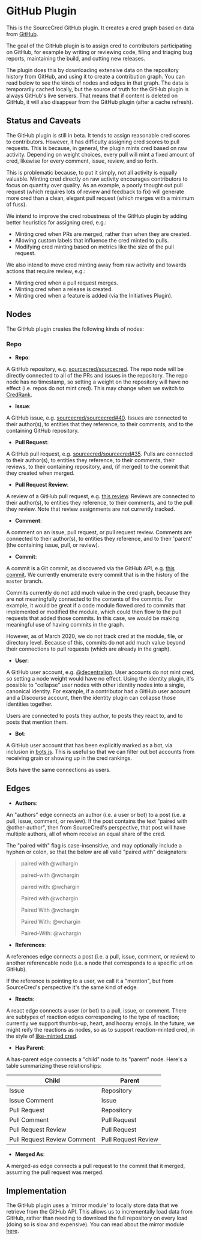 # GitHub Plugin

This is the SourceCred GitHub plugin. It creates a cred graph based on data
from [GitHub].

The goal of the GitHub plugin is to assign cred to contributors participating
on GitHub, for example by writing or reviewing code, filing and triaging bug
reports, maintaining the build, and cutting new releases.

The plugin does this by downloading extensive data on the repository history
from GitHub, and using it to create a contribution graph. You can read below to
see the kinds of nodes and edges in that graph. The data is temporarily cached
locally, but the source of truth for the GitHub plugin is always GitHub's live
servers. That means that if content is deleted on GitHub, it will also
disappear from the GitHub plugin (after a cache refresh).

## Status and Caveats

The GitHub plugin is still in beta. It tends to assign reasonable cred scores
to contributors. However, it has difficulty assigning cred scores to pull
requests. This is because, in general, the plugin mints cred based on raw
activity. Depending on weight choices, every pull will mint a fixed amount of
cred, likewise for every comment, issue, review, and so forth.

This is problematic because, to put it simply, not all activity is equally
valuable. Minting cred directly on raw activity encourages contributors to
focus on quantity over quality. As an example, a poorly thought out pull
request (which requires lots of review and feedback to fix) will generate more
cred than a clean, elegant pull request (which merges with a minimum of fuss).

We intend to improve the cred robustness of the GitHub plugin by
adding better heuristics for assigning cred, e.g.:

- Minting cred when PRs are merged, rather than when they are created.
- Allowing custom labels that influence the cred minted to pulls.
- Modifying cred minting based on metrics like the size of the pull request.

We also intend to move cred minting away from raw activity and towards
actions that require review, e.g.:

- Minting cred when a pull request merges.
- Minting cred when a release is created.
- Minting cred when a feature is added (via the Initiatives Plugin).

[github]: https://github.com/

## Nodes

The GitHub plugin creates the following kinds of nodes:

### Repo

- **Repo**:

A GitHub repository, e.g. [sourcecred/sourcecred]. The repo node will be
directly connected to all of the PRs and issues in the repository. The repo
node has no timestamp, so setting a weight on the repository will have no
effect (i.e. repos do not mint cred). This may change when we switch to
[CredRank].

[credrank]: https://github.com/sourcecred/sourcecred/issues/1686
[sourcecred/sourcecred]: https://github.com/sourcecred/sourcecred

- **Issue**:

A GitHub issue, e.g. [sourcecred/sourcecred#40]. Issues are connected to their
author(s), to entities that they reference, to their comments, and to the
containing GitHub repository.

[sourcecred/sourcecred#40]: https://github.com/sourcecred/sourcecred/issues/40

- **Pull Request**:

A GitHub pull request, e.g. [sourcecred/sourcecred#35][pull]. Pulls are
connected to their author(s), to entities they reference, to their comments,
their reviews, to their containing repository, and, (if merged) to the commit
that they created when merged.

[pull]: https://github.com/sourcecred/sourcecred/pull/35

- **Pull Request Review**:

A review of a GitHub pull request, e.g. [this review]. Reviews are connected to
their author(s), to entities they reference, to their comments, and to the pull
they review. Note that review assignments are not currently tracked.

[this review]: https://github.com/sourcecred/sourcecred/pull/91#pullrequestreview-105254836

- **Comment**:

A comment on an issue, pull request, or pull request review. Comments are
connected to their author(s), to entities they reference, and to their 'parent'
(the containing issue, pull, or review).

- **Commit**:

A commit is a Git commit, as discovered via the GitHub API, e.g. [this commit].
We currently enumerate every commit that is in the history of the `master`
branch.

Commits currently do not add much value in the cred graph, because they are not
meaningfully connected to the contents of the commits. For example, it would be
great if a code module flowed cred to commits that implemented or modified the
module, which could then flow to the pull requests that added those commits. In
this case, we would be making meaningful use of having commits in the graph.

However, as of March 2020, we do not track cred at the module, file, or
directory level. Because of this, commits do not add much value beyond their
connections to pull requests (which are already in the graph).

[this commit]: https://github.com/sourcecred/sourcecred/commit/94b04541514b991c304616aadfcb417a19871e82

- **User**:

A GitHub user account, e.g. [@decentralion]. User accounts do not mint cred, so
setting a node weight would have no effect. Using the identity plugin, it's
possible to "collapse" user nodes with other identity nodes into a single,
canonical identity. For example, if a contributor had a GitHub user account and
a Discourse account, then the identity plugin can collapse those identities
together.

Users are connected to posts they author, to posts they react to, and to posts that
mention them.

[@decentralion]: https://github.com/decentralion

- **Bot**:

A GitHub user account that has been explicitly marked as a bot, via inclusion
in [bots.js]. This is useful so that we can filter out bot accounts from
receiving grain or showing up in the cred rankings.

Bots have the same connections as users.

[bots.js]: https://github.com/sourcecred/sourcecred/blob/master/src/plugins/github/bots.js

## Edges

- **Authors**:

An "authors" edge connects an author (i.e. a user or bot) to a post (i.e. a
pull, issue, comment, or review). If the post contains the text "paired with
@other-author", then from SourceCred's perspective, that post will have
multiple authors, all of whom receive an equal share of the cred.

The "paired with" flag is case-insensitive, and may optionally include a
hyphen or colon, so that the below are all valid "paired with" designators:

> paired with @wchargin
>
> paired-with @wchargin
>
> paired with: @wchargin
>
> Paired with @wchargin
>
> Paired With @wchargin
>
> Paired With: @wchargin
>
> Paired-With: @wchargin

- **References**:

A references edge connects a post (i.e. a pull, issue, comment, or review) to
another referencable node (i.e. a node that corresponds to a specific url on
GitHub).

If the reference is pointing to a user, we call it a "mention", but
from SourceCred's perspective it's the same kind of edge.

- **Reacts**:

A react edge connects a user (or bot) to a pull, issue, or comment. There are
subtypes of reaction edges corresponding to the type of reaction; currently we
support thumbs-up, heart, and hooray emojis. In the future, we might reify the
reactions as nodes, so as to support reaction-minted cred, in the style of
[like-minted cred].

[like-minted cred]: https://discourse.sourcecred.io/t/minting-discourse-cred-on-likes-not-posts/603

- **Has Parent**:

A has-parent edge connects a "child" node to its "parent" node. Here's a table
summarizing these relationships:

| Child                       | Parent              |
| --------------------------- | ------------------- |
| Issue                       | Repository          |
| Issue Comment               | Issue               |
| Pull Request                | Repository          |
| Pull Comment                | Pull Request        |
| Pull Request Review         | Pull Request        |
| Pull Request Review Comment | Pull Request Review |

- **Merged As**:

A merged-as edge connects a pull request to the commit that it merged, assuming
the pull request was merged.

## Implementation

The GitHub plugin uses a 'mirror module' to locally store data that we retrieve
from the GitHub API. This allows us to incrementally load data from GitHub,
rather than needing to download the full repository on every load (doing so is
slow and expensive). You can read about the mirror module [here][mirror-impl].

[mirror-impl]: https://github.com/sourcecred/sourcecred/issues/622
